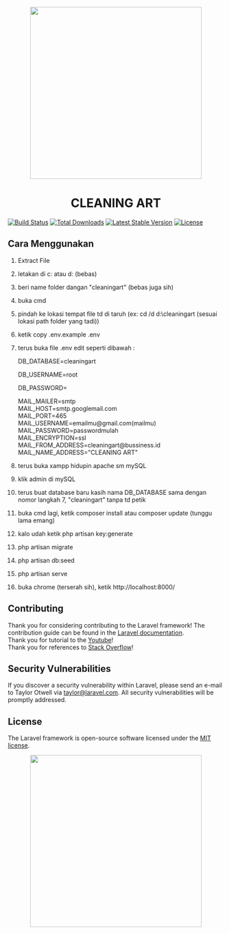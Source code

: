 <p align="center"><img src="https://www.gematsu.com/wp-content/uploads/2020/03/Genshin-Impact_2020_03-16-20_001.png" width="400"></p>
<h1 align="center" color:"#3498DB" >CLEANING ART</h1>

<a href="https://travis-ci.org/laravel/framework"><img src="https://travis-ci.org/laravel/framework.svg" alt="Build Status"></a>
<a href="https://packagist.org/packages/laravel/framework"><img src="https://poser.pugx.org/laravel/framework/d/total.svg" alt="Total Downloads"></a>
<a href="https://packagist.org/packages/laravel/framework"><img src="https://poser.pugx.org/laravel/framework/v/stable.svg" alt="Latest Stable Version"></a>
<a href="https://packagist.org/packages/laravel/framework"><img src="https://poser.pugx.org/laravel/framework/license.svg" alt="License"></a>
</p>

## Cara Menggunakan

1. Extract File
2. letakan di c: atau d: (bebas)
3. beri name folder dangan "cleaningart" (bebas juga sih)
4. buka cmd
5. pindah ke lokasi tempat file td di taruh (ex: cd /d d:\cleaningart (sesuai lokasi path folder yang tadi))
6. ketik copy .env.example .env
7. terus buka file .env edit seperti dibawah :

	<p>DB_DATABASE=cleaningart</p>
	<p>DB_USERNAME=root</p>
	<p>DB_PASSWORD=</p>
    MAIL_MAILER=smtp
    <br>MAIL_HOST=smtp.googlemail.com
    <br>MAIL_PORT=465
    <br>MAIL_USERNAME=emailmu@gmail.com(mailmu)
    <br>MAIL_PASSWORD=passwordmulah
    <br>MAIL_ENCRYPTION=ssl
    <br>MAIL_FROM_ADDRESS=cleaningart@bussiness.id
    <br>MAIL_NAME_ADDRESS="CLEANING ART"

8. terus buka xampp hidupin apache sm mySQL
9. klik admin di mySQL
10. terus buat database baru kasih nama DB_DATABASE sama dengan nomor langkah 7, "cleaningart"  tanpa td petik
11. buka cmd lagi, ketik composer install atau composer update (tunggu lama emang)
12. kalo udah ketik php artisan key:generate
13. php artisan migrate
14. php artisan db:seed
14. php artisan serve
15. buka chrome (terserah sih), ketik http://localhost:8000/



## Contributing

Thank you for considering contributing to the Laravel framework! The contribution guide can be found in the [Laravel documentation](https://laravel.com/docs/contributions).
<br>Thank you for tutorial to the [Youtube](https://www.youtube.com/)!
<br>Thank you for references to [Stack Overflow](https://stackoverflow.com/)!
## Security Vulnerabilities

If you discover a security vulnerability within Laravel, please send an e-mail to Taylor Otwell via [taylor@laravel.com](mailto:taylor@laravel.com). All security vulnerabilities will be promptly addressed.

## License

The Laravel framework is open-source software licensed under the [MIT license](https://opensource.org/licenses/MIT).


<p align="center"><img src="https://media1.tenor.com/images/e98a5d3d8a924d685e88361e93c5172a/tenor.gif?itemid=15792714" width="400"></p>
<p align="center">
